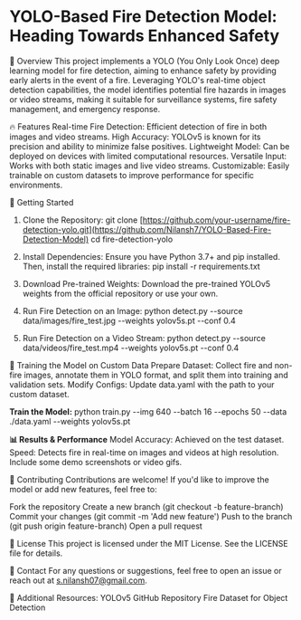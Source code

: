 # **YOLO-Based Fire Detection Model: Heading Towards Enhanced Safety**
🚨 Overview
This project implements a YOLO (You Only Look Once) deep learning model for fire detection, aiming to enhance safety by providing early alerts in the event of a fire. Leveraging YOLO's real-time object detection capabilities, the model identifies potential fire hazards in images or video streams, making it suitable for surveillance systems, fire safety management, and emergency response.


🔥 Features
Real-time Fire Detection: Efficient detection of fire in both images and video streams.
High Accuracy: YOLOv5 is known for its precision and ability to minimize false positives.
Lightweight Model: Can be deployed on devices with limited computational resources.
Versatile Input: Works with both static images and live video streams.
Customizable: Easily trainable on custom datasets to improve performance for specific environments.

🚀 Getting Started

1. Clone the Repository:
git clone [https://github.com/your-username/fire-detection-yolo.git](https://github.com/Nilansh7/YOLO-Based-Fire-Detection-Model)
cd fire-detection-yolo

3. Install Dependencies:
Ensure you have Python 3.7+ and pip installed. Then, install the required libraries:
pip install -r requirements.txt

3. Download Pre-trained Weights:
Download the pre-trained YOLOv5 weights from the official repository or use your own.

4. Run Fire Detection on an Image:
python detect.py --source data/images/fire_test.jpg --weights yolov5s.pt --conf 0.4

6. Run Fire Detection on a Video Stream:
python detect.py --source data/videos/fire_test.mp4 --weights yolov5s.pt --conf 0.4


🔧 Training the Model on Custom Data
Prepare Dataset: Collect fire and non-fire images, annotate them in YOLO format, and split them into training and validation sets.
Modify Configs: Update data.yaml with the path to your custom dataset.

**Train the Model:**
python train.py --img 640 --batch 16 --epochs 50 --data ./data.yaml --weights yolov5s.pt

**📊 Results & Performance**
Model Accuracy: Achieved on the test dataset.
Speed: Detects fire in real-time on images and videos at high resolution.
Include some demo screenshots or video gifs.



🙌 Contributing
Contributions are welcome! If you'd like to improve the model or add new features, feel free to:

Fork the repository
Create a new branch (git checkout -b feature-branch)
Commit your changes (git commit -m 'Add new feature')
Push to the branch (git push origin feature-branch)
Open a pull request


📄 License
This project is licensed under the MIT License. See the LICENSE file for details.

💬 Contact
For any questions or suggestions, feel free to open an issue or reach out at s.nilansh07@gmail.com.

🔗 Additional Resources:
YOLOv5 GitHub Repository
Fire Dataset for Object Detection
